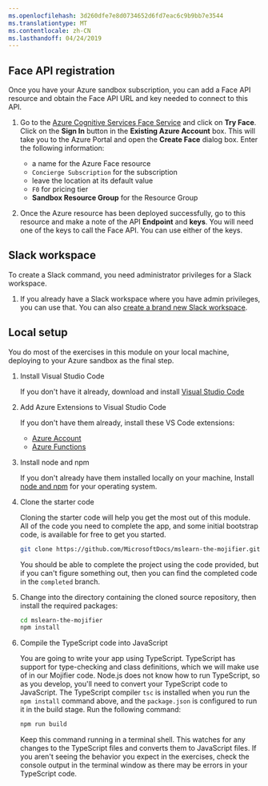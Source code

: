 ```yaml
---
ms.openlocfilehash: 3d260dfe7e8d0734652d6fd7eac6c9b9bb7e3544
ms.translationtype: MT
ms.contentlocale: zh-CN
ms.lasthandoff: 04/24/2019
---
```

## <a name="face-api-registration"></a>Face API registration

Once you have your Azure sandbox subscription, you can add a Face API resource and obtain the Face API URL and key needed to connect to this API.

1. Go to the [Azure Cognitive Services Face Service](https://azure.microsoft.com/services/cognitive-services/face?azure-portal=true) and click on **Try Face**. Click on the **Sign In** button in the **Existing Azure Account** box. This will take you to the Azure Portal and open the **Create Face** dialog box. Enter the following information:

    - a name for the Azure Face resource
    - `Concierge Subscription` for the subscription
    - leave the location at its default value
    - `F0` for pricing tier
    - **<rgn>Sandbox Resource Group</rgn>** for the Resource Group

1. Once the Azure resource has been deployed successfully, go to this resource and make a note of the API **Endpoint** and **keys**. You will need one of the keys to call the Face API. You can use either of the keys.

## <a name="slack-workspace"></a>Slack workspace

To create a Slack command, you need administrator privileges for a Slack workspace.

1. If you already have a Slack workspace where you have admin privileges, you can use that. You can also [create a brand new Slack workspace](https://slack.com/create?azure-portal=true).

## <a name="local-setup"></a>Local setup

You do most of the exercises in this module on your local machine, deploying to your Azure sandbox as the final step.

1. Install Visual Studio Code

    If you don't have it already, download and install [Visual Studio Code](https://code.visualstudio.com?azure-portal=true)

1. Add Azure Extensions to Visual Studio Code

    If you don't have them already, install these VS Code extensions:
    - [Azure Account](https://marketplace.visualstudio.com/items?azure-portal=true&itemName=ms-vscode.azure-account)
    - [Azure Functions](https://marketplace.visualstudio.com/items?azure-portal=true&itemName=ms-azuretools.vscode-azurefunctions)

1. Install node and npm

   If you don't already have them installed locally on your machine, Install [node and npm](https://nodejs.org/en/download?azure-portal=true) for your operating system.

1. Clone the starter code

    Cloning the starter code will help you get the most out of this module. All of the code you need to complete the app, and some initial bootstrap code, is available for free to get you started.

    ```bash
    git clone https://github.com/MicrosoftDocs/mslearn-the-mojifier.git
    ```

    You should be able to complete the project using the code provided, but if you can't figure something out, then you can find the completed code in the `completed` branch.

1. Change into the directory containing the cloned source repository, then install the required packages:

    ```bash
    cd mslearn-the-mojifier
    npm install
    ```

1. Compile the TypeScript code into JavaScript

    You are going to write your app using TypeScript. TypeScript has support for type-checking and class definitions, which we will make use of in our Mojifier code. Node.js does not know how to run TypeScript, so as you develop, you'll need to convert your TypeScript code to JavaScript. The TypeScript compiler `tsc` is installed when you run the `npm install` command above, and the `package.json` is configured to run it in the build stage. Run the following command:

    ```bash
    npm run build
    ```

    Keep this command running in a terminal shell. This watches for any changes to the TypeScript files and converts them to JavaScript files. If you aren't seeing the behavior you expect in the exercises, check the console output in the terminal window as there may be errors in your TypeScript code.
